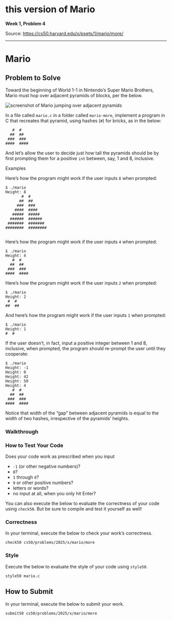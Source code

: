 # this version of Mario

**Week 1, Problem 4**

Source: https://cs50.harvard.edu/x/psets/1/mario/more/

---

# Mario

## Problem to Solve

Toward the beginning of World 1-1 in Nintendo’s Super Mario Brothers, Mario must hop over adjacent pyramids of blocks, per the below.

![screenshot of Mario jumping over adjacent pyramids](pyramids.png)

In a file called `mario.c` in a folder called `mario-more`, implement a program in C that recreates that pyramid, using hashes (`#`) for bricks, as in the below:

```
   #  #
  ##  ##
 ###  ###
####  ####

```

And let’s allow the user to decide just how tall the pyramids should be by first prompting them for a positive `int` between, say, 1 and 8, inclusive.

Examples

Here’s how the program might work if the user inputs `8` when prompted:

```
$ ./mario
Height: 8
       #  #
      ##  ##
     ###  ###
    ####  ####
   #####  #####
  ######  ######
 #######  #######
########  ########


```

Here’s how the program might work if the user inputs `4` when prompted:

```
$ ./mario
Height: 4
   #  #
  ##  ##
 ###  ###
####  ####

```

Here’s how the program might work if the user inputs `2` when prompted:

```
$ ./mario
Height: 2
 #  #
##  ##

```

And here’s how the program might work if the user inputs `1` when prompted:

```
$ ./mario
Height: 1
#  #

```

If the user doesn’t, in fact, input a positive integer between 1 and 8, inclusive, when prompted, the program should re-prompt the user until they cooperate:

```
$ ./mario
Height: -1
Height: 0
Height: 42
Height: 50
Height: 4
   #  #
  ##  ##
 ###  ###
####  ####

```

Notice that width of the “gap” between adjacent pyramids is equal to the width of two hashes, irrespective of the pyramids’ heights.

### Walkthrough

### How to Test Your Code

Does your code work as prescribed when you input

* `-1` (or other negative numbers)?
* `0`?
* `1` through `8`?
* `9` or other positive numbers?
* letters or words?
* no input at all, when you only hit Enter?

You can also execute the below to evaluate the correctness of your code using `check50`. But be sure to compile and test it yourself as well!

### Correctness

In your terminal, execute the below to check your work’s correctness.

```
check50 cs50/problems/2025/x/mario/more

```

### Style

Execute the below to evaluate the style of your code using `style50`.

```
style50 mario.c

```

## How to Submit

In your terminal, execute the below to submit your work.

```
submit50 cs50/problems/2025/x/mario/more

```
